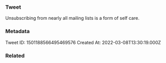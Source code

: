 ### Tweet
Unsubscribing from nearly all mailing lists is a form of self care.

### Metadata
Tweet ID: 1501188566495469576
Created At: 2022-03-08T13:30:19.000Z

### Related

